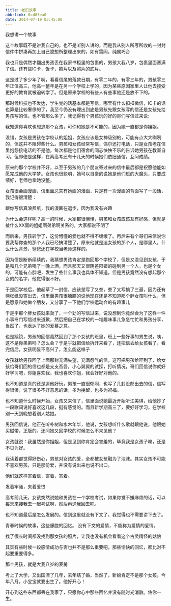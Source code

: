 ```yaml
---
title: 老旧故事
abbrlink: 6cd83ea0
date: 2014-07-19 03:45:00
---
```


我想讲一个故事

这个故事既不是讲我自己的，也不是听别人讲的，而是我从别人所写所收的一封封信件中拼凑再加上自己臆想所整理出来的，如有雷同，纯属巧合

我也只是偶然才翻出男孩丢在我家书柜里的包裹的，男孩大我八岁，包裹里面塞满了信。还有些IC卡，饭卡，照片以及照片的底片。

这是过了多少年了啊，看看信尾的落款日期，有零二年的，有零三年的，男孩零三年正值高三，他高一整年是在另一个学校上学的，因为某些原因家里人让他去接受更好的教育就被迫转学了。但是原来学校的有些人有些事他还是放不下的。

那时候科技也不发达，学生党的话基本都是写信，哪里有什么扣扣微信，IC卡的话也算是比较奢侈的了，我至今仍没有理出到底是男孩先跟女孩写的信还是女孩先给男孩写的信。也不管那么多了，我记得有个男孩玩的好的哥们写信过来说:

我知道你喜欢也想追那个女孩，可你和她是不可能的，因为她一直都是你姐姐。

没错，女孩是男孩在学校认的姐姐，女孩应该是女神级别的，可能有点大大咧咧的，但这并不阻碍些什么。男孩和女孩经常写信，偶尔还打电话，只是女孩老在信里抱怨接电话的不是他，每次都是他们宿舍的同志怏怏不乐的告诉她男孩在教室自习。但即便是这样，在离高考还有十几天的时候她们依旧通信，互问成绩。

原来的那个学校并不好，以至于男孩的几个朋友寄过来的信中最后都是祝愿他能如愿完成他的大学梦。女孩也很聪明，她可以自豪的说她是他们班的大魔头，只要成绩好，老师也拿她没整。

女孩很会画漫画，信里面总夹有她画的漫画，只是有一次漫画的背面写了一段话，我记得很清楚：

跟你写信真浪费纸，我的漫画在退步，因为我没有兴趣

为什么会这样呢？高一的时候，大家都很懵懂，男孩和女孩应该互有好感，但就是扯什么XX蛋的姐姐啊弟弟啊关系的，大家都说不明了

而后来，男孩转学了，这份懵懂的爱也就不得不缓缓了。再后来有个哥们来信说你要我帮你查的那个人我已经搞清楚了，原来他就是追女孩的那个人，是哪里人，什么什么背景，爸爸还在学校当老师这样的。

因为信是断断续续的，我猜想男孩肯定是跑回那个学校了，但是又没见到女孩，于是和几个兄弟喝了一晚上酒，而且那天又很阴差阳错的碰到另一个人，也是个女的，可能有点胖吧，发生了些什么事我也具体不知道，但是男孩竟然没有想起那个女的的名字，他觉得很不好。

于是回学校后，他起草了一封信，应该是写了又誊，誊了又写搞了三遍，因为还有两张纸没寄出去，信里面男孩很腼腆的说他现在还是不知道那个胖女孩叫什么，但是愿意和她做个朋友，又分享了一下他们学校运动会的有趣事儿

于是乎那个胖女孩就来劲了，一个劲的写信过来，说没想到你竟然会为了这样一件小事专门写信过来道歉，然后把自己在学校的一堆趣味事儿急急忙忙和男孩分享，当然了，也表达了她的爱慕之意。

也是蹊跷，男孩的回信竟然回到了那个女孩的班里，班上一些好事的男生说，咦，这不是你弟弟吗？怎么会？于是乎就把信给拆开来看了，还把信丢给女孩看了，看完信后，女孩明显不高兴了，怎么能这样子

女孩就给男孩回了上面那封充满失望，充满怨气的信，这可把男孩给吓到了，给女孩给哥们回的信也都是支支吾吾，小心翼翼的试探，打听情况，哥们回信说你就好好学习吧，你姐喜欢我，我也喜欢你姐，我会好好对他的。

也不知道是真的还是逗他好玩，男孩一直很郁闷，也写了几封没邮出去的信，信写得很傻，说了很多不好意思的话，多为挽留，也多为祝福。

也不知道什么时候开始，女孩又来信了，信里面说她最近开始听江美琪，给他抄了一段歌词说好喜欢这几段，挺有感觉的。而且新学期高三了，要好好学习，在学校别一天到晚想着别人姑娘。

男孩回信说，他正在听朴树和水木年华，他说，女孩想听什么歌就跟他说，他跟她买磁带，正版的。还问她又回学校的时候怎么不来见他？

女孩就说：我虽然是你姐姐，但是见到你肯定会害羞的，毕竟我是女孩子嘛，还是不见为好。

我读着都觉得好伤心，男孩对女孩的爱，全都被女孩融为了泡沫。其实女孩不可能不喜欢男孩，只是那份爱，并没有说出来也说不出口。

他们就这样寄着信，寄着，寄着。

发着牢骚，夹着爱恨

高考前几天，女孩突然说她和男孩在一个学校考试，如果你觉不嫌麻烦的话，可以每天来接我去一起考试啊，然后再送我回去吧。

也不知道最后是怎么发展的。信到这里就没有下文了。我觉得也不需要讲下去了。

青春时候的故事，这些朦胧的回忆。
没有下文的爱情，不能称为爱情的爱情。

找了很长时间都没找到那女孩的照片，让我也没有机会看看这个古灵精怪的姑娘

其实有些时候一段感情成功与否也并不是那么重要吧，那些愉快的回忆，都比对不起要重要得多。

那个男孩，就是大我八岁的表舅

考上了大学，又出国漂了几年，去年结了婚，当然了，新娘肯定不是那个女孩。今年八月，小宝宝就要出生了。他好开心！

开心到这些东西都丢在我家了，只愿你心中那些回忆并没有随时光消散。佑你一生。
